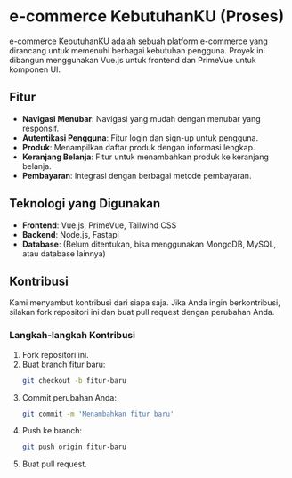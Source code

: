 # e-commerce KebutuhanKU (Proses)

e-commerce KebutuhanKU adalah sebuah platform e-commerce yang dirancang untuk memenuhi berbagai kebutuhan pengguna. Proyek ini dibangun menggunakan Vue.js untuk frontend dan PrimeVue untuk komponen UI.

## Fitur

- **Navigasi Menubar**: Navigasi yang mudah dengan menubar yang responsif.
- **Autentikasi Pengguna**: Fitur login dan sign-up untuk pengguna.
- **Produk**: Menampilkan daftar produk dengan informasi lengkap.
- **Keranjang Belanja**: Fitur untuk menambahkan produk ke keranjang belanja.
- **Pembayaran**: Integrasi dengan berbagai metode pembayaran.

## Teknologi yang Digunakan

- **Frontend**: Vue.js, PrimeVue, Tailwind CSS
- **Backend**: Node.js, Fastapi
- **Database**: (Belum ditentukan, bisa menggunakan MongoDB, MySQL, atau database lainnya)

## Kontribusi

Kami menyambut kontribusi dari siapa saja. Jika Anda ingin berkontribusi, silakan fork repositori ini dan buat pull request dengan perubahan Anda.

### Langkah-langkah Kontribusi

1. Fork repositori ini.
2. Buat branch fitur baru:
   ```sh
   git checkout -b fitur-baru
   ```
3. Commit perubahan Anda:
   ```sh
   git commit -m 'Menambahkan fitur baru'
   ```
4. Push ke branch:
   ```sh
   git push origin fitur-baru
   ```
5. Buat pull request.
